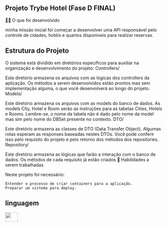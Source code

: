 ## Projeto Trybe Hotel (Fase D FINAL)
🧑‍💻 O que foi desenvolvido

minha missão inicial foi começar a desenvolver uma API responsável pelo controle de cidades, hotéis e quartos disponíveis para realizar reservas.
## Estrutura do Projeto

O sistema está dividido em diretórios específicos para auxiliar na organização e desenvolvimento do projeto:
Controllers/

Este diretório armazena os arquivos com as lógicas dos controllers da aplicação. Os métodos a serem desenvolvidos estão prontos mas sem implementação alguma, o que você desenvolverá ao longo do projeto.
Models/

Este diretório armazena os arquivos com as models do banco de dados. As models City, Hotel e Room serão as instruções para as tabelas Cities, Hotels e Rooms. Lembre-se, o nome da tabela não é dado pelo nome da model mas sim pelo nome do DBSet<model> presente no contexto.
DTO/

Este diretório armazena as classes de DTO (Data Transfer Object). Algumas rotas esperam as responses baseadas nestes DTOs. Você pode conferir isso pelo requisito do projeto e pelo retorno dos métodos dos repositories.
Repository/

Este diretório armazena as lógicas que farão a interação com o banco de dados. Os métodos de cada requisito já estão criados
📝 Habilidades a serem trabalhadas

Neste projeto foi necessário:

    Entender o processo de criar containers para a aplicação.
    Preparar um sistema para deploy.


## linguagem

   <img align="center" height="30" width="40" src="https://cdn.jsdelivr.net/gh/devicons/devicon@latest/icons/csharp/csharp-original.svg" />
        
